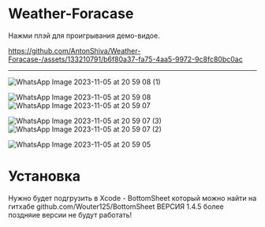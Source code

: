 # Weather-Foracase

Нажми плэй для проигрывания демо-видое.


https://github.com/AntonShiva/Weather-Foracase-/assets/133210791/b6f80a37-fa75-4aa5-9972-9c8fc80bc0ac


_________________________


![WhatsApp Image 2023-11-05 at 20 59 08 (1)](https://github.com/AntonShiva/Weather-Foracase-/assets/133210791/c960b55d-8137-4c16-b07f-532ab0c3087f)

![WhatsApp Image 2023-11-05 at 20 59 08](https://github.com/AntonShiva/Weather-Foracase-/assets/133210791/900d296d-829b-4490-ae95-e35a183df7d2)
![WhatsApp Image 2023-11-05 at 20 59 07](https://github.com/AntonShiva/Weather-Foracase-/assets/133210791/e3591be2-aa46-4ee5-89f8-061a7d4307e5)

![WhatsApp Image 2023-11-05 at 20 59 07 (3)](https://github.com/AntonShiva/Weather-Foracase-/assets/133210791/c1f85ec2-85b5-491e-aeb1-16a0ebbea825)
![WhatsApp Image 2023-11-05 at 20 59 07 (2)](https://github.com/AntonShiva/Weather-Foracase-/assets/133210791/123a26a8-f79d-4ff4-9122-a1597269d083)

![WhatsApp Image 2023-11-05 at 20 59 05](https://github.com/AntonShiva/Weather-Foracase-/assets/133210791/458e3d40-bfc4-44f1-a5d2-7de78911246c)

# Установка

Нужно будет подгрузить в Xcode - BottomSheet который можно найти на гитхабе github.com/Wouter125/BottomSheet ВЕРСИЯ 1.4.5 более поздняие версии не будут работать!
